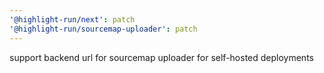 ```yaml
---
'@highlight-run/next': patch
'@highlight-run/sourcemap-uploader': patch
---
```


support backend url for sourcemap uploader for self-hosted deployments
